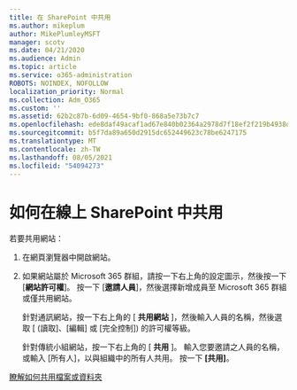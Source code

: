 ```yaml
---
title: 在 SharePoint 中共用
ms.author: mikeplum
author: MikePlumleyMSFT
manager: scotv
ms.date: 04/21/2020
ms.audience: Admin
ms.topic: article
ms.service: o365-administration
ROBOTS: NOINDEX, NOFOLLOW
localization_priority: Normal
ms.collection: Adm_O365
ms.custom: ''
ms.assetid: 62b2c87b-6d09-4654-9bf0-868a5e73b7c7
ms.openlocfilehash: ede8daf49acaf1ad67e840b02364a2978d7f18ef2f219b4938dd14d0ca7e231c
ms.sourcegitcommit: b5f7da89a650d2915dc652449623c78be6247175
ms.translationtype: MT
ms.contentlocale: zh-TW
ms.lasthandoff: 08/05/2021
ms.locfileid: "54094273"
---
```

# <a name="how-to-share-in-sharepoint-online"></a>如何在線上 SharePoint 中共用

若要共用網站：
  
1. 在網頁瀏覽器中開啟網站。
    
2. 如果網站屬於 Microsoft 365 群組，請按一下右上角的設定圖示，然後按一下 [**網站許可權**]。 按一下 [**邀請人員**]，然後選擇新增成員至 Microsoft 365 群組或僅共用網站。 
    
    針對通訊網站，按一下右上角的 [ **共用網站** ]，然後輸入人員的名稱，然後選取 [ (讀取]、[編輯] 或 [完全控制]) 的許可權等級。 
    
    針對傳統小組網站，按一下右上角的 [ **共用** ]。 輸入您要邀請之人員的名稱，或輸入 [所有人]，以與組織中的所有人共用。 按一下 **[共用]**。
    
[瞭解如何共用檔案或資料夾](https://go.microsoft.com/fwlink/?linkid=511430)
  

